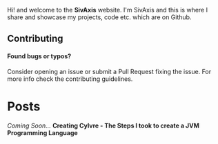 Hi! and welcome to the **SivAxis** website. I'm SivAxis and this is where I share and showcase my projects, code etc. which are on Github.

## Contributing 
#### Found bugs or typos?
Consider opening an issue or submit a Pull Request fixing the issue. For more info check the contributing guidelines.

# Posts
_Coming Soon..._ **Creating Cylvre - The Steps I took to create a JVM Programming Language**


